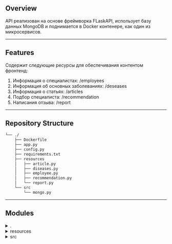 ##  Overview

API реализован на основе фреймворка FLaskAPI, использует базу данных MongoDB и поднимается в Docker контенере, как один из микросервисов.

---

##  Features

Содержит следующие ресурсы для обеспечивания контентом фронтенд:
1. Информация о cпециалистах: /employees
2. Информация об основных заболеваниях: /deseases
3. Информация о статьях: /articles
4. Подбор специалиста: /recommendation
5. Написания отзыва: /report

---

##  Repository Structure

```sh
└── ./
    ├── Dockerfile
    ├── app.py
    ├── config.py
    ├── requirements.txt
    ├── resources
    │   ├── article.py
    │   ├── diseases.py
    │   ├── employee.py
    │   ├── recommendation.py
    │   └── report.py
    └── src
        └── mongo.py
```

---

##  Modules

<details closed><summary>.</summary>

| File                                 | Summary                         |
| ---                                  | ---                             |
| [config.py](config.py)               | <code> Конфиг файл для апи</code> |
| [requirements.txt](requirements.txt) | <code>Зависимости бэкенда</code> |
| [Dockerfile](Dockerfile)             | <code>Скрипт для контейнера </code> |
| [app.py](app.py)                     | <code>Запуск бэкенда</code> |

</details>

<details closed><summary>resources</summary>

| File                                             | Summary                         |
| ---                                              | ---                             |
| [diseases.py](resources/diseases.py)             | <code>АПИ ручки для получения, редактирования, добавления и удаления заболеваний</code> |
| [recommendation.py](resources/recommendation.py) | <code>АПИ ручка для интелектульного получения рекомендаций. </code> |
| [employee.py](resources/employee.py)             | <code>АПИ ручки для получения, редактирования, добавления и удаления сотрудников </code> |
| [report.py](resources/report.py)                 | <code>АПИ ручка для добавления нового отзыва</code> |
| [article.py](resources/article.py)               | <code>АПИ ручки для получения, редактирования, добавления и удаления статьи</code> |

</details>

<details closed><summary>src</summary>

| File                     | Summary                         |
| ---                      | ---                             |
| [mongo.py](src/mongo.py) | <code>Файл установки соединения с MongoDB </code> |

</details>
